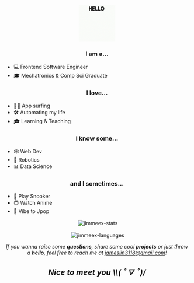 <p align="center"><img align="center" src="https://raw.githubusercontent.com/JimmeeX/JimmeeX/master/dog-hello.gif" width="100"></p>

<h3 align="center">I am a...</h3>

- 💻 Frontend Software Engineer
- 🎓 Mechatronics & Comp Sci Graduate

<h3 align="center">I love...</h3>

- 🏄‍♂️ App surfing
- 🛠 Automating my life
- 🎓 Learning & Teaching

<h3 align="center">I know some...</h3>

- 🕸 Web Dev
- 🤖 Robotics
- 📊 Data Science

<h3 align="center">and I sometimes...</h3>

- 🎱 Play Snooker
- 📺 Watch Anime
- 🎵 Vibe to Jpop

<p align="center">&nbsp;<img align="center" src="https://github-readme-stats.vercel.app/api?username=JimmeeX&count_private=true&show_icons=true" alt="jimmeex-stats" /></p>

<p align="center">&nbsp;<img align="center" src="https://github-readme-stats.vercel.app/api/top-langs/?username=JimmeeX&hide=Jupyter%20Notebook&langs_count=10&layout=compact" alt="jimmeex-languages" /></p>

<p align="center"><i>If you wanna raise some <b>questions</b>, share some cool <b>projects</b> or just throw a <b>hello</b>, feel free to reach me at <a href="mailto:jameslin3118@gmail.com">jameslin3118@gmail.com</a>!<i/></p>

<h2 align="center"><b>Nice to meet you \\( ﾟ∇ ﾟ)/</b></h2>
